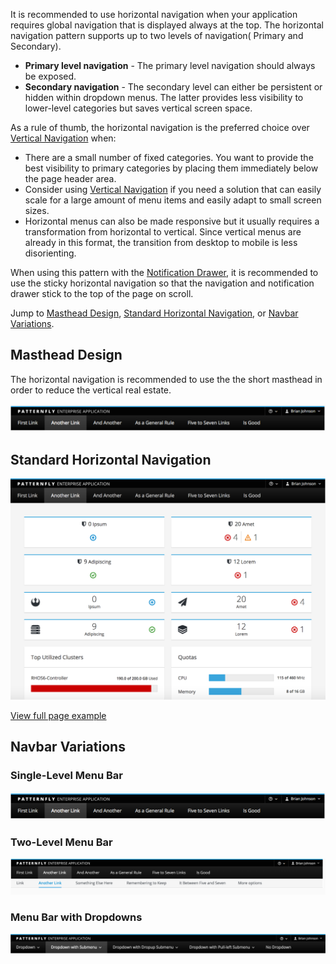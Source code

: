 It is recommended to use horizontal navigation when your application requires global navigation that is displayed always at the top.
The horizontal navigation pattern supports up to two levels of navigation( Primary and Secondary).

* **Primary level navigation** - The primary level navigation should always be exposed.
* **Secondary navigation** - The secondary level can either be persistent or hidden within dropdown menus. The latter provides less visibility to lower-level categories but saves vertical screen space.

As a rule of thumb, the horizontal navigation is the preferred choice over [Vertical Navigation](http://www.patternfly.org/pattern-library/navigation/vertical-navigation/) when:
* There are a small number of fixed categories. You want to provide the best visibility to primary categories by placing them immediately below the page header area.
* Consider using [Vertical Navigation](http://www.patternfly.org/pattern-library/navigation/vertical-navigation/) if you need a solution that can easily scale for a large amount of menu items and easily adapt to small screen sizes.
* Horizontal menus can also be made responsive but it usually requires a transformation from horizontal to vertical. Since vertical menus are already in this format, the transition from desktop to mobile is less disorienting.

When using this pattern with the [Notification Drawer](http://www.patternfly.org/pattern-library/communication/notification-drawer/#/api), it is recommended to use the sticky horizontal navigation so that the navigation and notification drawer stick to the top of the page on scroll.

Jump to [Masthead Design](#masthead-design), [Standard Horizontal Navigation](#standard-horizontal-navigation), or [Navbar Variations](#navbar-variations).

## Masthead Design
The horizontal navigation is recommended to use the the short masthead in order to reduce the vertical real estate.

![Masthead](./img/masthead-horizontal@2x.png)

## Standard Horizontal Navigation
![Standard Horizontal Navigation](./img/standard-horizontal-navigation.png)

[View full page example](http://www.patternfly.org/pattern-library/navigation/horizontal-navigation/horizontal-navigation.html)

## Navbar Variations

### Single-Level Menu Bar
![Single Level Menu Bar](./img/masthead-horizontal@2x.png)

### Two-Level Menu Bar
![Two Level Menu Bar](./img/menu-bar-two-level@2x.png)


### Menu Bar with Dropdowns
![Menu Bar with dropdowns](./img/menu-bar-drop-downs.png)
